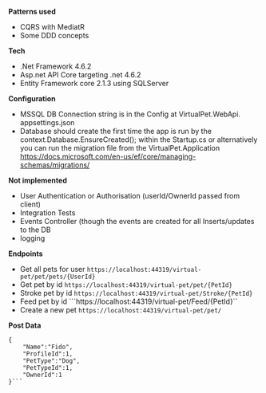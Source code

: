 **Patterns used**
- CQRS with MediatR 
- Some DDD concepts 

**Tech**
- .Net Framework 4.6.2
- Asp.net API Core targeting .net 4.6.2
- Entity Framework core 2.1.3 using SQLServer

**Configuration**
-	MSSQL DB Connection string is in the Config at VirtualPet.WebApi. appsettings.json
-	Database should create the first time the app is run by the context.Database.EnsureCreated(); 
within the Startup.cs or alternatively you can run the migration file from the VirtualPet.Application https://docs.microsoft.com/en-us/ef/core/managing-schemas/migrations/

**Not implemented**
-	User Authentication or Authorisation (userId/OwnerId passed from client) 
-	Integration Tests
-	Events Controller (though the events are created for all Inserts/updates to the DB
-	logging

**Endpoints**
- Get all pets for user
```https://localhost:44319/virtual-pet/pet/pets/{UserId}```
- Get pet by id
```https://localhost:44319/virtual-pet/pet/{PetId}```
- Stroke pet by id
```https://localhost:44319/virtual-pet/Stroke/{PetId}```
- Feed pet by id
```https://localhost:44319/virtual-pet/Feed/{PetId}``
- Create a new pet 
```https://localhost:44319/virtual-pet/pet/```

**Post Data**
```
{
	"Name":"Fido",
	"ProfileId":1,
	"PetType":"Dog",
	"PetTypeId":1,
	"OwnerId":1
}```


